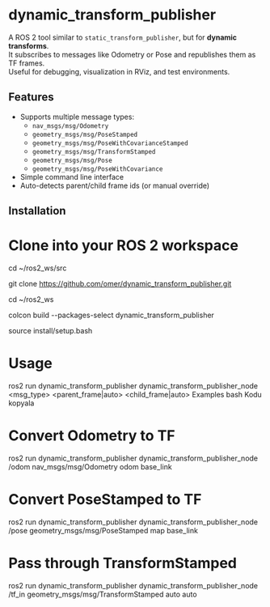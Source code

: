 # dynamic_transform_publisher

A ROS 2 tool similar to `static_transform_publisher`, but for **dynamic transforms**.  
It subscribes to messages like Odometry or Pose and republishes them as TF frames.  
Useful for debugging, visualization in RViz, and test environments.

## Features
- Supports multiple message types:
  - `nav_msgs/msg/Odometry`
  - `geometry_msgs/msg/PoseStamped`
  - `geometry_msgs/msg/PoseWithCovarianceStamped`
  - `geometry_msgs/msg/TransformStamped`
  - `geometry_msgs/msg/Pose`
  - `geometry_msgs/msg/PoseWithCovariance`
- Simple command line interface
- Auto-detects parent/child frame ids (or manual override)

## Installation

# Clone into your ROS 2 workspace
cd ~/ros2_ws/src

git clone https://github.com/omer/dynamic_transform_publisher.git

cd ~/ros2_ws

colcon build --packages-select dynamic_transform_publisher

source install/setup.bash

# Usage

ros2 run dynamic_transform_publisher dynamic_transform_publisher_node \
  <topic> <msg_type> <parent_frame|auto> <child_frame|auto>
Examples
bash
Kodu kopyala
# Convert Odometry to TF
ros2 run dynamic_transform_publisher dynamic_transform_publisher_node \
  /odom nav_msgs/msg/Odometry odom base_link

# Convert PoseStamped to TF
ros2 run dynamic_transform_publisher dynamic_transform_publisher_node \
  /pose geometry_msgs/msg/PoseStamped map base_link

# Pass through TransformStamped
ros2 run dynamic_transform_publisher dynamic_transform_publisher_node \
  /tf_in geometry_msgs/msg/TransformStamped auto auto
